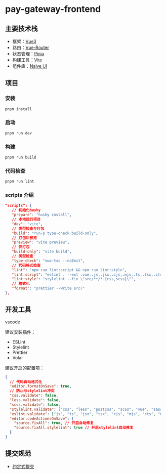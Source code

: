 # pay-gateway-frontend

## 主要技术栈

- 框架：[Vue3](https://vuejs.org/)
- 路由：[Vue-Router](https://router.vuejs.org/)
- 状态管理：[Pinia](https://pinia.vuejs.org/)
- 构建工具：[Vite](https://vitejs.dev/)
- 组件库：[Naive UI](https://www.naiveui.com/zh-CN/os-theme)

## 项目

### 安装

```sh
pnpm install
```

### 启动

```sh
pnpm run dev
```

### 构建

```sh
pnpm run build
```

### 代码检查

```sh
pnpm run lint
```

### scripts 介绍

```json
"scripts": {
   // 初始化husky
   "prepare": "husky install",
   // 本地运行项目
   "dev": "vite",
   // 类型检查与打包
   "build": "run-p type-check build-only",
   // 打包后预览
   "preview": "vite preview",
   // 仅打包
   "build-only": "vite build",
   // 类型检查
   "type-check": "vue-tsc --noEmit",
   // 代码格式检查
   "lint": "npm run lint:script && npm run lint:style",
   "lint:script": "eslint . --ext .vue,.js,.jsx,.cjs,.mjs,.ts,.tsx,.cts,.mts --fix --ignore-path .gitignore",
   "lint:style": "stylelint --fix \"src/**/*.{css,scss}\"",
   // 格式化
   "format": "prettier --write src/"
},
```

## 开发工具

vscode

建议安装插件：

- ESLint
- Stylelint
- Prettier
- Volar

建议开启的配置项：

```json
{
  // 代码自动格式化
  "editor.formatOnSave": true,
  // 防止与stylelint冲突
  "css.validate": false,
  "less.validate": false,
  "scss.validate": false,
  "stylelint.validate": ["css", "less", "postcss", "scss", "vue", "sass"],
  "eslint.validate": ["js", "ts", "jsx", "tsx", "cjs", "mjs", "cts", "mts", "vue"],
  "editor.codeActionsOnSave": {
    "source.fixAll": true, // 开启自动修复
    "source.fixAll.stylelint": true // 开启stylelint自动修复
  }
}
```

## 提交规范

- [约定式提交](https://www.conventionalcommits.org/zh-hans/v1.0.0/)
